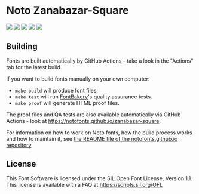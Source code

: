 # Noto Zanabazar-Square

[![][Fontbakery]](https://notofonts.github.io/zanabazar-square/fontbakery/fontbakery-report.html)
[![][Universal]](https://notofonts.github.io/zanabazar-square/fontbakery/fontbakery-report.html)
[![][GF Profile]](https://notofonts.github.io/zanabazar-square/fontbakery/fontbakery-report.html)
[![][Outline Correctness]](https://notofonts.github.io/zanabazar-square/fontbakery/fontbakery-report.html)
[![][Shaping]](https://notofonts.github.io/zanabazar-square/fontbakery/fontbakery-report.html)

[Fontbakery]: https://img.shields.io/endpoint?url=https%3A%2F%2Fraw.githubusercontent.com%2Fnotofonts%2Fzanabazar-square%2Fgh-pages%2Fbadges%2Foverall.json
[GF Profile]: https://img.shields.io/endpoint?url=https%3A%2F%2Fraw.githubusercontent.com%2Fnotofonts%2Fzanabazar-square%2Fgh-pages%2Fbadges%2FGoogleFonts.json
[Noto Profile]: https://img.shields.io/endpoint?url=https%3A%2F%2Fraw.githubusercontent.com%2Fnotofonts%2Fzanabazar-square%2Fgh-pages%2Fbadges%2FNotoFonts.json
[Outline Correctness]: https://img.shields.io/endpoint?url=https%3A%2F%2Fraw.githubusercontent.com%2Fnotofonts%2Fzanabazar-square%2Fgh-pages%2Fbadges%2FOutlineCorrectnessChecks.json
[Shaping]: https://img.shields.io/endpoint?url=https%3A%2F%2Fraw.githubusercontent.com%2Fnotofonts%2Fzanabazar-square%2Fgh-pages%2Fbadges%2FShapingChecks.json
[Universal]: https://img.shields.io/endpoint?url=https%3A%2F%2Fraw.githubusercontent.com%2Fnotofonts%2Fzanabazar-square%2Fgh-pages%2Fbadges%2FUniversal.json

## Building

Fonts are built automatically by GitHub Actions - take a look in the "Actions" tab for the latest build.

If you want to build fonts manually on your own computer:

* `make build` will produce font files.
* `make test` will run [FontBakery](https://github.com/googlefonts/fontbakery)'s quality assurance tests.
* `make proof` will generate HTML proof files.

The proof files and QA tests are also available automatically via GitHub Actions - look at https://notofonts.github.io/zanabazar-square.

For information on how to work on Noto fonts, how the build process
works and how to maintain it, see [the README file of the
notofonts.github.io
repository](https://github.com/notofonts/notofonts.github.io/blob/main/README.md)

## License

This Font Software is licensed under the SIL Open Font License, Version 1.1.
This license is available with a FAQ at
https://scripts.sil.org/OFL
